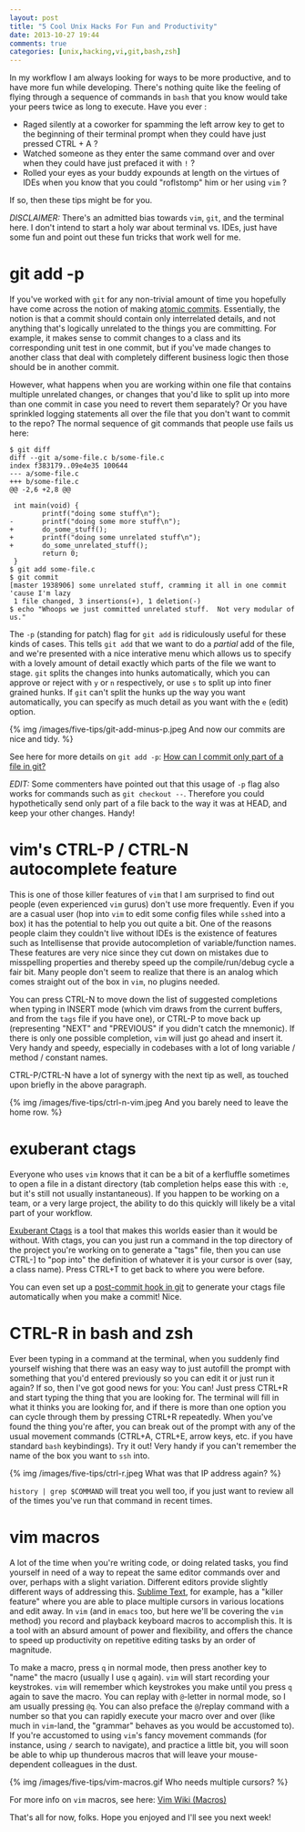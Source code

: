 ```yaml
---
layout: post
title: "5 Cool Unix Hacks For Fun and Productivity"
date: 2013-10-27 19:44
comments: true
categories: [unix,hacking,vi,git,bash,zsh]
---
```


In my workflow I am always looking for ways to be more productive, and to have more fun while developing.  There's nothing quite like the feeling of flying through a sequence of commands in `bash` that you know would take your peers twice as long to execute.  Have you ever :

* Raged silently at a coworker for spamming the left arrow key to get to the beginning of their terminal prompt when they could have just pressed CTRL + A ? 
* Watched someone as they enter the same command over and over when they could have just prefaced it with `!` ?
* Rolled your eyes as your buddy expounds at length on the virtues of IDEs when you know that you could "roflstomp" him or her using `vim` ?

If so, then these tips might be for you.  

*DISCLAIMER:* There's an admitted bias towards `vim`, `git`, and the terminal here.  I don't intend to start a holy war about terminal vs. IDEs, just have some fun and point out these fun tricks that work well for me.

# git add -p

If you've worked with `git` for any non-trivial amount of time you hopefully have come across the notion of making [atomic commits](http://stackoverflow.com/questions/6543913/git-commit-best-practices).  Essentially, the notion is that a commit should contain only interrelated details, and not anything that's logically unrelated to the things you are committing.  For example, it makes sense to commit changes to a class and its corresponding unit test in one commit, but if you've made changes to another class that deal with completely different business logic then those should be in another commit.

However, what happens when you are working within one file that contains multiple unrelated changes, or changes that you'd like to split up into more than one commit in case you need to revert them separately?  Or you have sprinkled logging statements all over the file that you don't want to commit to the repo?  The normal sequence of git commands that people use fails us here:

```
$ git diff
diff --git a/some-file.c b/some-file.c
index f383179..09e4e35 100644
--- a/some-file.c
+++ b/some-file.c
@@ -2,6 +2,8 @@

 int main(void) {
        printf("doing some stuff\n");
-       printf("doing some more stuff\n");
+       do_some_stuff();
+       printf("doing some unrelated stuff\n");
+       do_some_unrelated_stuff();
        return 0;
 }
$ git add some-file.c
$ git commit
[master 1938906] some unrelated stuff, cramming it all in one commit 'cause I'm lazy
 1 file changed, 3 insertions(+), 1 deletion(-)
$ echo "Whoops we just committed unrelated stuff.  Not very modular of us."
```

The `-p` (standing for patch) flag for `git add` is ridiculously useful for these kinds of cases.  This tells `git add` that we want to do a _partial_ add of the file, and we're presented with a nice interative menu which allows us to specify with a lovely amount of detail exactly which parts of the file we want to stage.  `git` splits the changes into hunks automatically, which you can approve or reject with `y` or `n` respectively, or use `s` to split up into finer grained hunks.  If `git` can't split the hunks up the way you want automatically, you can specify as much detail as you want with the `e` (edit) option.

{% img /images/five-tips/git-add-minus-p.jpeg And now our commits are nice and tidy. %}

See here for more details on `git add -p`: [How can I commit only part of a file in git?](http://stackoverflow.com/questions/1085162/how-can-i-commit-only-part-of-a-file-in-git)

_EDIT:_ Some commenters have pointed out that this usage of `-p` flag also works for commands such as `git checkout --`.  Therefore you could hypothetically send only part of a file back to the way it was at HEAD, and keep your other changes.  Handy!

# vim's CTRL-P / CTRL-N autocomplete feature

This is one of those killer features of `vim` that I am surprised to find out people (even experienced `vim` gurus) don't use more frequently.  Even if you are a casual user (hop into `vim` to edit some config files while `ssh`ed into a box) it has the potential to help you out quite a bit.  One of the reasons people claim they couldn't live without IDEs is the existence of features such as Intellisense that provide autocompletion of variable/function names.  These features are very nice since they cut down on mistakes due to misspelling properties and thereby speed up the compile/run/debug cycle a fair bit.  Many people don't seem to realize that there is an analog which comes straight out of the box in `vim`, no plugins needed. 

You can press CTRL-N to move down the list of suggested completions when typing in INSERT mode (which vim draws from the current buffers, and from the `tags` file if you have one), or CTRL-P to move back up (representing "NEXT" and "PREVIOUS" if you didn't catch the mnemonic).  If there is only one possible completion, `vim` will just go ahead and insert it.  Very handy and speedy, especially in codebases with a lot of long variable / method / constant names.

CTRL-P/CTRL-N have a lot of synergy with the next tip as well, as touched upon briefly in the above paragraph.

{% img /images/five-tips/ctrl-n-vim.jpeg And you barely need to leave the home row. %}

# exuberant ctags

Everyone who uses `vim` knows that it can be a bit of a kerfluffle sometimes to open a file in a distant directory (tab completion helps ease this with `:e`, but it's still not usually instantaneous).  If you happen to be working on a team, or a very large project, the ability to do this quickly will likely be a vital part of your workflow.

[Exuberant Ctags](http://ctags.sourceforge.net/) is a tool that makes this worlds easier than it would be without.  With ctags, you can  you just run a command in the top directory of the project you're working on to generate a "tags" file, then you can use CTRL-] to "pop into" the definition of whatever it is your cursor is over (say, a class name).  Press CTRL+T to get back to where you were before.

You can even set up a [post-commit hook in git](http://tbaggery.com/2011/08/08/effortless-ctags-with-git.html) to generate your ctags file automatically when you make a commit!  Nice.


# CTRL-R in bash and zsh

Ever been typing in a command at the terminal, when you suddenly find yourself wishing that there was an easy way to just autofill the prompt with something that you'd entered previously so you can edit it or just run it again?  If so, then I've got good news for you:  You can!  Just press CTRL+R and start typing the thing that you are looking for.  The terminal will fill in what it thinks you are looking for, and if there is more than one option you can cycle through them by pressing CTRL+R repeatedly.  When you've found the thing you're after, you can break out of the prompt with any of the usual movement commands (CTRL+A, CTRL+E, arrow keys, etc. if you have standard `bash` keybindings).  Try it out!  Very handy if you can't remember the name of the box you want to `ssh` into.

{% img /images/five-tips/ctrl-r.jpeg What was that IP address again? %}

`history | grep $COMMAND` will treat you well too, if you just want to review all of the times you've run that command in recent times.

# vim macros

A lot of the time when you're writing code, or doing related tasks, you find yourself in need of a way to repeat the same editor commands over and over, perhaps with a slight variation.  Different editors provide slightly different ways of addressing this.  [Sublime Text](http://www.sublimetext.com/), for example, has a "killer feature" where you are able to place multiple cursors in various locations and edit away.  In `vim` (and in `emacs` too, but here we'll be covering the `vim` method) you record and playback keyboard macros to accomplish this.  It is a tool with an absurd amount of power and flexibility, and offers the chance to speed up productivity on repetitive editing tasks by an order of magnitude.

To make a macro, press `q` in normal mode, then press another key to "name" the macro (usually I use `q` again).  `vim` will start recording your keystrokes.  `vim` will remember which keystrokes you make until you press `q` again to save the macro.  You can replay with `@`-letter in normal mode, so I am usually pressing `@q`.  You can also preface the `@`/replay command with a number so that you can rapidly execute your macro over and over (like much in `vim`-land, the "grammar" behaves as you would be accustomed to).  If you're accustomed to using `vim`'s fancy movement commands (for instance, using `/` search to navigate), and practice a little bit, you will soon be able to whip up thunderous macros that will leave your mouse-dependent colleagues in the dust. 

{% img /images/five-tips/vim-macros.gif Who needs multiple cursors? %}

For more info on `vim` macros, see here: [Vim Wiki (Macros)](http://vim.wikia.com/wiki/Macros)

That's all for now, folks.  Hope you enjoyed and I'll see you next week!
